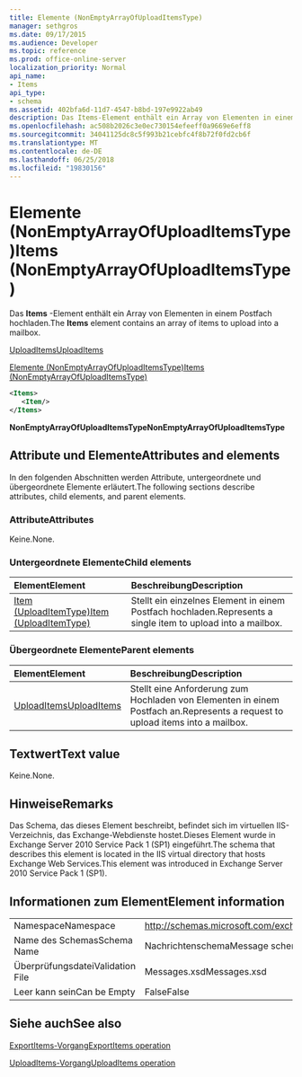 ```yaml
---
title: Elemente (NonEmptyArrayOfUploadItemsType)
manager: sethgros
ms.date: 09/17/2015
ms.audience: Developer
ms.topic: reference
ms.prod: office-online-server
localization_priority: Normal
api_name:
- Items
api_type:
- schema
ms.assetid: 402bfa6d-11d7-4547-b8bd-197e9922ab49
description: Das Items-Element enthält ein Array von Elementen in einem Postfach hochladen.
ms.openlocfilehash: ac508b2026c3e0ec730154efeeff0a9669e6eff8
ms.sourcegitcommit: 34041125dc8c5f993b21cebfc4f8b72f0fd2cb6f
ms.translationtype: MT
ms.contentlocale: de-DE
ms.lasthandoff: 06/25/2018
ms.locfileid: "19830156"
---
```

# <a name="items-nonemptyarrayofuploaditemstype"></a><span data-ttu-id="71758-103">Elemente (NonEmptyArrayOfUploadItemsType)</span><span class="sxs-lookup"><span data-stu-id="71758-103">Items (NonEmptyArrayOfUploadItemsType)</span></span>

<span data-ttu-id="71758-104">Das **Items** -Element enthält ein Array von Elementen in einem Postfach hochladen.</span><span class="sxs-lookup"><span data-stu-id="71758-104">The **Items** element contains an array of items to upload into a mailbox.</span></span> 
  
[<span data-ttu-id="71758-105">UploadItems</span><span class="sxs-lookup"><span data-stu-id="71758-105">UploadItems</span></span>](uploaditems.md)
  
[<span data-ttu-id="71758-106">Elemente (NonEmptyArrayOfUploadItemsType)</span><span class="sxs-lookup"><span data-stu-id="71758-106">Items (NonEmptyArrayOfUploadItemsType)</span></span>](items-nonemptyarrayofuploaditemstype.md)
  
```XML
<Items>
   <Item/>
</Items>
```

 <span data-ttu-id="71758-107">**NonEmptyArrayOfUploadItemsType**</span><span class="sxs-lookup"><span data-stu-id="71758-107">**NonEmptyArrayOfUploadItemsType**</span></span>
## <a name="attributes-and-elements"></a><span data-ttu-id="71758-108">Attribute und Elemente</span><span class="sxs-lookup"><span data-stu-id="71758-108">Attributes and elements</span></span>

<span data-ttu-id="71758-109">In den folgenden Abschnitten werden Attribute, untergeordnete und übergeordnete Elemente erläutert.</span><span class="sxs-lookup"><span data-stu-id="71758-109">The following sections describe attributes, child elements, and parent elements.</span></span>
  
### <a name="attributes"></a><span data-ttu-id="71758-110">Attribute</span><span class="sxs-lookup"><span data-stu-id="71758-110">Attributes</span></span>

<span data-ttu-id="71758-111">Keine.</span><span class="sxs-lookup"><span data-stu-id="71758-111">None.</span></span>
  
### <a name="child-elements"></a><span data-ttu-id="71758-112">Untergeordnete Elemente</span><span class="sxs-lookup"><span data-stu-id="71758-112">Child elements</span></span>

|<span data-ttu-id="71758-113">**Element**</span><span class="sxs-lookup"><span data-stu-id="71758-113">**Element**</span></span>|<span data-ttu-id="71758-114">**Beschreibung**</span><span class="sxs-lookup"><span data-stu-id="71758-114">**Description**</span></span>|
|:-----|:-----|
|[<span data-ttu-id="71758-115">Item (UploadItemType)</span><span class="sxs-lookup"><span data-stu-id="71758-115">Item (UploadItemType)</span></span>](item-uploaditemtype.md) <br/> |<span data-ttu-id="71758-116">Stellt ein einzelnes Element in einem Postfach hochladen.</span><span class="sxs-lookup"><span data-stu-id="71758-116">Represents a single item to upload into a mailbox.</span></span>  <br/> |
   
### <a name="parent-elements"></a><span data-ttu-id="71758-117">Übergeordnete Elemente</span><span class="sxs-lookup"><span data-stu-id="71758-117">Parent elements</span></span>

|<span data-ttu-id="71758-118">**Element**</span><span class="sxs-lookup"><span data-stu-id="71758-118">**Element**</span></span>|<span data-ttu-id="71758-119">**Beschreibung**</span><span class="sxs-lookup"><span data-stu-id="71758-119">**Description**</span></span>|
|:-----|:-----|
|[<span data-ttu-id="71758-120">UploadItems</span><span class="sxs-lookup"><span data-stu-id="71758-120">UploadItems</span></span>](uploaditems.md) <br/> |<span data-ttu-id="71758-121">Stellt eine Anforderung zum Hochladen von Elementen in einem Postfach an.</span><span class="sxs-lookup"><span data-stu-id="71758-121">Represents a request to upload items into a mailbox.</span></span>  <br/> |
   
## <a name="text-value"></a><span data-ttu-id="71758-122">Textwert</span><span class="sxs-lookup"><span data-stu-id="71758-122">Text value</span></span>

<span data-ttu-id="71758-123">Keine.</span><span class="sxs-lookup"><span data-stu-id="71758-123">None.</span></span>
  
## <a name="remarks"></a><span data-ttu-id="71758-124">Hinweise</span><span class="sxs-lookup"><span data-stu-id="71758-124">Remarks</span></span>

<span data-ttu-id="71758-125">Das Schema, das dieses Element beschreibt, befindet sich im virtuellen IIS-Verzeichnis, das Exchange-Webdienste hostet.Dieses Element wurde in Exchange Server 2010 Service Pack 1 (SP1) eingeführt.</span><span class="sxs-lookup"><span data-stu-id="71758-125">The schema that describes this element is located in the IIS virtual directory that hosts Exchange Web Services.This element was introduced in Exchange Server 2010 Service Pack 1 (SP1).</span></span>
  
## <a name="element-information"></a><span data-ttu-id="71758-126">Informationen zum Element</span><span class="sxs-lookup"><span data-stu-id="71758-126">Element information</span></span>

|||
|:-----|:-----|
|<span data-ttu-id="71758-127">Namespace</span><span class="sxs-lookup"><span data-stu-id="71758-127">Namespace</span></span>  <br/> |http://schemas.microsoft.com/exchange/services/2006/messages  <br/> |
|<span data-ttu-id="71758-128">Name des Schemas</span><span class="sxs-lookup"><span data-stu-id="71758-128">Schema Name</span></span>  <br/> |<span data-ttu-id="71758-129">Nachrichtenschema</span><span class="sxs-lookup"><span data-stu-id="71758-129">Message schema</span></span>  <br/> |
|<span data-ttu-id="71758-130">Überprüfungsdatei</span><span class="sxs-lookup"><span data-stu-id="71758-130">Validation File</span></span>  <br/> |<span data-ttu-id="71758-131">Messages.xsd</span><span class="sxs-lookup"><span data-stu-id="71758-131">Messages.xsd</span></span>  <br/> |
|<span data-ttu-id="71758-132">Leer kann sein</span><span class="sxs-lookup"><span data-stu-id="71758-132">Can be Empty</span></span>  <br/> |<span data-ttu-id="71758-133">False</span><span class="sxs-lookup"><span data-stu-id="71758-133">False</span></span>  <br/> |
   
## <a name="see-also"></a><span data-ttu-id="71758-134">Siehe auch</span><span class="sxs-lookup"><span data-stu-id="71758-134">See also</span></span>



[<span data-ttu-id="71758-135">ExportItems-Vorgang</span><span class="sxs-lookup"><span data-stu-id="71758-135">ExportItems operation</span></span>](exportitems-operation.md)
  
[<span data-ttu-id="71758-136">UploadItems-Vorgang</span><span class="sxs-lookup"><span data-stu-id="71758-136">UploadItems operation</span></span>](uploaditems-operation.md)

